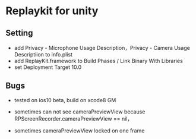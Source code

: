 # Replaykit for unity

## Setting

* add Privacy - Microphone Usage Description，Privacy - Camera Usage Descriptiion to info.plist
* add ReplayKit.framework to Build Phases / Link Binary With Libraries
* set Deployment Target 10.0

## Bugs

* tested on ios10 beta, build on xcode8 GM

* sometimes can not see cameraPreviewView because RPScreenRecorder.cameraPreviewView == nil，

* sometimes cameraPreviewView locked on one frame

  ​

  ​